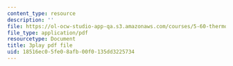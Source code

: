 ```yaml
---
content_type: resource
description: ''
file: https://ol-ocw-studio-app-qa.s3.amazonaws.com/courses/5-60-thermodynamics-kinetics-spring-2008/18516ec05fe08afb00f0135dd3225734_QrzHB9_kHPE.pdf
file_type: application/pdf
resourcetype: Document
title: 3play pdf file
uid: 18516ec0-5fe0-8afb-00f0-135dd3225734
---
```

